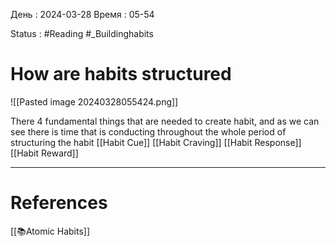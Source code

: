 День : 2024-03-28 
Время : 05-54

Status : #Reading #_Buildinghabits 


# How are habits structured


![[Pasted image 20240328055424.png]]

There 4 fundamental things that are needed to create habit, and as we can see there is time that is conducting throughout the whole period of structuring the habit 
[[Habit Cue]]
[[Habit Craving]]
[[Habit Response]]
[[Habit Reward]]




---
# References
[[📚Atomic Habits]]
